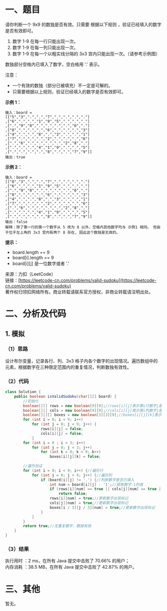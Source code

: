 # 一、题目
请你判断一个 9x9 的数独是否有效。只需要 根据以下规则 ，验证已经填入的数字是否有效即可。    
    
1. 数字 1-9 在每一行只能出现一次。
2. 数字 1-9 在每一列只能出现一次。
3. 数字 1-9 在每一个以粗实线分隔的 3x3 宫内只能出现一次。（请参考示例图）
     
     
数独部分空格内已填入了数字，空白格用 '.' 表示。    
    
注意：    
- 一个有效的数独（部分已被填充）不一定是可解的。
- 只需要根据以上规则，验证已经填入的数字是否有效即可。
     
     
**示例 1：**     
```
输入：board = 
[["5","3",".",".","7",".",".",".","."]
,["6",".",".","1","9","5",".",".","."]
,[".","9","8",".",".",".",".","6","."]
,["8",".",".",".","6",".",".",".","3"]
,["4",".",".","8",".","3",".",".","1"]
,["7",".",".",".","2",".",".",".","6"]
,[".","6",".",".",".",".","2","8","."]
,[".",".",".","4","1","9",".",".","5"]
,[".",".",".",".","8",".",".","7","9"]]
输出：true
```
**示例 2：**     
```
输入：board = 
[["8","3",".",".","7",".",".",".","."]
,["6",".",".","1","9","5",".",".","."]
,[".","9","8",".",".",".",".","6","."]
,["8",".",".",".","6",".",".",".","3"]
,["4",".",".","8",".","3",".",".","1"]
,["7",".",".",".","2",".",".",".","6"]
,[".","6",".",".",".",".","2","8","."]
,[".",".",".","4","1","9",".",".","5"]
,[".",".",".",".","8",".",".","7","9"]]
输出：false
解释：除了第一行的第一个数字从 5 改为 8 以外，空格内其他数字均与 示例1 相同。 但由于位于左上角的 3x3 宫内有两个 8 存在, 因此这个数独是无效的。
```
**提示：**     
- board.length == 9
- board[i].length == 9
- board[i][j] 是一位数字或者 '.'
     
     
来源：力扣（LeetCode）      
链接：[https://leetcode-cn.com/problems/valid-sudoku](https://leetcode-cn.com/problems/valid-sudoku)     
著作权归领扣网络所有。商业转载请联系官方授权，非商业转载请注明出处。    
# 二、分析及代码    
## 1. 模拟
### （1）思路
设计布尔变量，记录各行、列、3x3 格子内各个数字的出现情况。遍历数组中的元素，根据数字在三种限定范围内的重复情况，判断数独有效性。      
### （2）代码
```java
class Solution {
    public boolean isValidSudoku(char[][] board) {
        //初始化
        boolean[][] rows = new boolean[9][9];//rows[i][j]表示第i行数字j是否已出现过
        boolean[][] cols = new boolean[9][9];//cols[i][j]表示第i列数字j是否已出现过
        boolean[][][] boxes = new boolean[3][3][9];//boxes[i][j][k]表示对于3x3的格子第i行第j个中数字k是否已出现过
        for (int i = 0; i < 9; i++)
            for (int j = 0; j < 9; j++) {
                rows[i][j] = false;
                cols[i][j] = false;
            }
        for (int i = 0 ; i < 3; i++)
            for (int j = 0; j < 3; j++)
                for (int k = 0; k < 9; k++)
                    boxes[i][j][k] = false;
        
        //遍历验证
        for (int i = 0; i < 9; i++) {//遍历行
            for (int j = 0; j < 9; j++) {//遍历列
                if (board[i][j] != '.') {//判断数字是否已填入
                    int num = board[i][j] - '1';//提取数字-1的值
                    if (rows[i][num] == true || cols[j][num] == true || boxes[i / 3][j / 3][num] == true)//数字重复，数独无效
                        return false;
                    rows[i][num] = true;//更新数字出现标记
                    cols[j][num] = true;//更新数字出现标记
                    boxes[i / 3][j / 3][num] = true;//更新数字出现标记
                }
            }
        }
        return true;//无重复数字，数独有效
    }
}
```
### （3）结果
执行用时 ：2 ms，在所有 Java 提交中击败了 70.66% 的用户；    
内存消耗 ：38.5 MB，在所有 Java 提交中击败了 42.87% 的用户。      
# 三、其他
暂无。  
